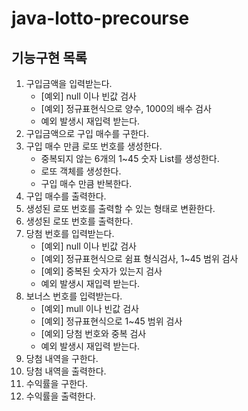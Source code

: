 # java-lotto-precourse

## 기능구현 목록
1. 구입금액을 입력받는다.
   - [예외] null 이나 빈값 검사
   - [예외] 정규표현식으로 양수, 1000의 배수 검사
   - 예외 발생시 재입력 받는다.
2. 구입금액으로 구입 매수를 구한다.
3. 구입 매수 만큼 로또 번호를 생성한다.
   - 중복되지 않는 6개의 1~45 숫자 List를 생성한다.
   - 로또 객체를 생성한다.
   - 구입 매수 만큼 반복한다.
4. 구입 매수를 출력한다.
5. 생성된 로또 번호를 출력할 수 있는 형태로 변환한다.
6. 생성된 로또 번호를 출력한다.
7. 당첨 번호를 입력받는다.
    - [예외] null 이나 빈값 검사
    - [예외] 정규표현식으로 쉼표 형식검사, 1~45 범위 검사
    - [예외] 중복된 숫자가 있는지 검사
    - 예외 발생시 재입력 받는다.
8. 보너스 번호를 입력받는다.
    - [예외] mull 이나 빈값 검사
    - [예외] 정규표현식으로 1~45 범위 검사
    - [예외] 당첨 번호와 중복 검사
    - 예외 발생시 재입력 받는다.
9. 당첨 내역을 구한다.
10. 당첨 내역을 출력한다.
11. 수익률을 구한다.
12. 수익률을 출력한다. 
